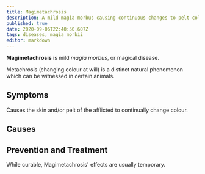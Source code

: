 ```yaml
---
title: Magimetachrosis
description: A mild magia morbus causing continuous changes to pelt colour.
published: true
date: 2020-09-06T22:40:50.607Z
tags: diseases, magia morbii
editor: markdown
---
```


**Magimetachrosis** is mild *magia morbus*, or magical disease.

Metachrosis (changing colour at will) is a distinct natural phenomenon which can be witnessed in certain animals.

## Symptoms
Causes the skin and/or pelt of the afflicted to continually change colour.

## Causes

## Prevention and Treatment
While curable, Magimetachrosis' effects are usually temporary.